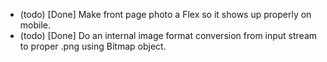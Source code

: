 * (todo) [Done] Make front page photo a Flex so it shows up properly on mobile.
* (todo) [Done] Do an internal image format conversion from input stream to proper .png using Bitmap object.